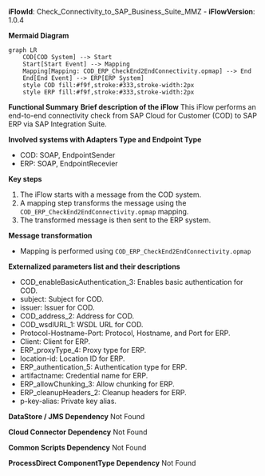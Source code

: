 **iFlowId**: Check_Connectivity_to_SAP_Business_Suite_MMZ - **iFlowVersion**: 1.0.4

**Mermaid Diagram**
```mermaid
graph LR
    COD[COD System] --> Start
    Start[Start Event] --> Mapping
    Mapping[Mapping: COD_ERP_CheckEnd2EndConnectivity.opmap] --> End
    End[End Event] --> ERP[ERP System]
    style COD fill:#f9f,stroke:#333,stroke-width:2px
    style ERP fill:#f9f,stroke:#333,stroke-width:2px
```
**Functional Summary**
**Brief description of the iFlow**
This iFlow performs an end-to-end connectivity check from SAP Cloud for Customer (COD) to SAP ERP via SAP Integration Suite.

**Involved systems with Adapters Type and Endpoint Type**

*   COD: SOAP, EndpointSender
*   ERP: SOAP, EndpointRecevier

**Key steps**

1.  The iFlow starts with a message from the COD system.
2.  A mapping step transforms the message using the `COD_ERP_CheckEnd2EndConnectivity.opmap` mapping.
3.  The transformed message is then sent to the ERP system.

**Message transformation**

*   Mapping is performed using `COD_ERP_CheckEnd2EndConnectivity.opmap`

**Externalized parameters list and their descriptions**

*   COD\_enableBasicAuthentication\_3: Enables basic authentication for COD.
*   subject: Subject for COD.
*   issuer: Issuer for COD.
*   COD\_address\_2: Address for COD.
*   COD\_wsdlURL\_1: WSDL URL for COD.
*   Protocol-Hostname-Port: Protocol, Hostname, and Port for ERP.
*   Client: Client for ERP.
*   ERP\_proxyType\_4: Proxy type for ERP.
*   location-id: Location ID for ERP.
*   ERP\_authentication\_5: Authentication type for ERP.
*   artifactname: Credential name for ERP.
*   ERP\_allowChunking\_3: Allow chunking for ERP.
*   ERP\_cleanupHeaders\_2: Cleanup headers for ERP.
*   p-key-alias: Private key alias.

**DataStore / JMS Dependency**
Not Found

**Cloud Connector Dependency**
Not Found

**Common Scripts Dependency**
Not Found

**ProcessDirect ComponentType Dependency**
Not Found